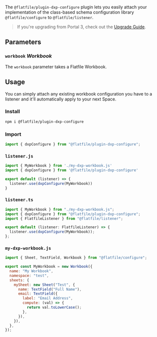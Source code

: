 <!-- START_INFOCARD -->

The `@flatfile/plugin-dxp-configure` plugin lets you easily attach your implementation of the class-based schema configuration library `@flatfile/configure` to `@flatfile/listener`.

<!-- END_INFOCARD -->

> If you're upgrading from Portal 3, check out the [Upgrade Guide](/docs/upgrade/v3_dxp_configure).

## Parameters

### `workbook` *Workbook*

The `workbook` parameter takes a Flatfile Workbook.


## Usage

You can simply attach any existing workbook configuration you have to a listener and it'll automatically apply to your next Space.

### Install

```bash install
npm i @flatfile/plugin-dxp-configure
```

### Import

```js import
import { dxpConfigure } from "@flatfile/plugin-dxp-configure";
```


### `listener.js`

```js listener.js
import { MyWorkbook } from './my-dxp-workbook.js'
import { dxpConfigure } from '@flatfile/plugin-dxp-configure'

export default (listener) => {
  listener.use(dxpConfigure(MyWorkbook))
}
```

### `listener.ts`

```js listener.ts
import { MyWorkbook } from "./my-dxp-workbook.js";
import { dxpConfigure } from "@flatfile/plugin-dxp-configure";
import { FlatfileListener } from "@flatfile/listener";

export default (listener: FlatfileListener) => {
  listener.use(dxpConfigure(MyWorkbook));
};
```

### `my-dxp-workbook.js`

```js my-dxp-workbook.js
import { Sheet, TextField, Workbook } from "@flatfile/configure";

export const MyWorkbook = new Workbook({
  name: "My Workbook",
  namespace: "test",
  sheets: {
    mySheet: new Sheet("Test", {
      name: TextField("Full Name"),
      email: TextField({
        label: "Email Address",
        compute: (val) => {
          return val.toLowerCase();
        },
      }),
    }),
  },
});
```
